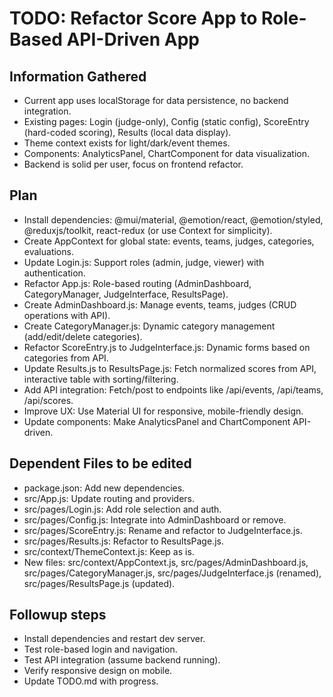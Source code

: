 # TODO: Refactor Score App to Role-Based API-Driven App

## Information Gathered
- Current app uses localStorage for data persistence, no backend integration.
- Existing pages: Login (judge-only), Config (static config), ScoreEntry (hard-coded scoring), Results (local data display).
- Theme context exists for light/dark/event themes.
- Components: AnalyticsPanel, ChartComponent for data visualization.
- Backend is solid per user, focus on frontend refactor.

## Plan
- Install dependencies: @mui/material, @emotion/react, @emotion/styled, @reduxjs/toolkit, react-redux (or use Context for simplicity).
- Create AppContext for global state: events, teams, judges, categories, evaluations.
- Update Login.js: Support roles (admin, judge, viewer) with authentication.
- Refactor App.js: Role-based routing (AdminDashboard, CategoryManager, JudgeInterface, ResultsPage).
- Create AdminDashboard.js: Manage events, teams, judges (CRUD operations with API).
- Create CategoryManager.js: Dynamic category management (add/edit/delete categories).
- Refactor ScoreEntry.js to JudgeInterface.js: Dynamic forms based on categories from API.
- Update Results.js to ResultsPage.js: Fetch normalized scores from API, interactive table with sorting/filtering.
- Add API integration: Fetch/post to endpoints like /api/events, /api/teams, /api/scores.
- Improve UX: Use Material UI for responsive, mobile-friendly design.
- Update components: Make AnalyticsPanel and ChartComponent API-driven.

## Dependent Files to be edited
- package.json: Add new dependencies.
- src/App.js: Update routing and providers.
- src/pages/Login.js: Add role selection and auth.
- src/pages/Config.js: Integrate into AdminDashboard or remove.
- src/pages/ScoreEntry.js: Rename and refactor to JudgeInterface.js.
- src/pages/Results.js: Refactor to ResultsPage.js.
- src/context/ThemeContext.js: Keep as is.
- New files: src/context/AppContext.js, src/pages/AdminDashboard.js, src/pages/CategoryManager.js, src/pages/JudgeInterface.js (renamed), src/pages/ResultsPage.js (updated).

## Followup steps
- Install dependencies and restart dev server.
- Test role-based login and navigation.
- Test API integration (assume backend running).
- Verify responsive design on mobile.
- Update TODO.md with progress.

